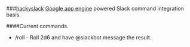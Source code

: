 ###[hackyslack](http://hacky-slack.appspot.com/)
[Google app engine](https://appengine.google.com) powered Slack command
integration basis.

####Current commands.

 - /roll - Roll 2d6 and have @slackbot message the result.
